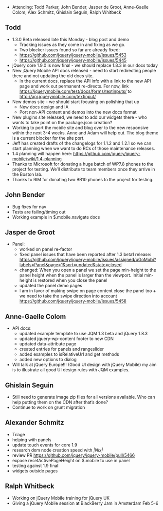* Attending: Todd Parker, John Bender, Jasper de Groot, Anne-Gaelle Colom, Alex Schmitz, Ghislain Seguin, Ralph Whitbeck

## Todd
* 1.3.0 Beta released  late this Monday - blog post and demo
  - Tracking issues as they come in and fixing as we go.
  - Two blocker issues found so far are already fixed:
  - https://github.com/jquery/jquery-mobile/issues/5453
  - https://github.com/jquery/jquery-mobile/issues/5445
* jQuery core 1.9.0 is now final - we should replace 1.8.3 in our docs today
* New jQuery Mobile API docs released - need to start redirecting people there and not updating the old docs site.
  - In the current docs, replace the API info with a link to the new API page and work out permanent re-directs. For now, link https://jquerymobile.com/test/docs/forms/textinputs/ to http://api.jquerymobile.com/textinput/
* New demos site - we should start focusing on polishing that up
  - New docs design and IA
  - Port non-API content and demos into the new docs format
* New plugins site released, we need to add our widgets there - who wants to take point on the package.json creation?
* Working to port the mobile site and blog over to the new responsive within the next 3-4 weeks. Anne and Adam will help out. The blog theme is a current blocker for the site port.
* Jeff has created drafts of the changelogs for 1.1.2 and 1.2.1 so we can start planning when we want to do RCs of those maintenance releases.
* 1.4 planning will happen here: https://github.com/jquery/jquery-mobile/wiki/1.4-planning
* Thanks to Microsoft for donating a huge batch of WP7.8 phones to the project for testing. We’ll distribute to team members once they arrive in the Boston lab.
* Thanks to RIM for donating two BB10 phones to the project for testing. 

## John Bender
* Bug fixes for nav
* Tests are failing/timing out
* Working example in $.mobile.navigate docs

## Jasper de Groot
* Panel:
  - worked on panel re-factor
  - fixed panel issues that have been reported after 1.3 beta1 release: https://github.com/jquery/jquery-mobile/issues/assigned/uGoMobi?labels=Panel&page=1&sort=updated&state=closed
  - changed: When you open a panel we set the page min-height to the panel height when the panel is larger than the viewport. Initial min-height is restored when you close the panel
  - updated the panel demo pages
  - I am in favor of making swipe on page content close the panel too + we need to take the swipe direction into account https://github.com/jquery/jquery-mobile/issues/5458 

## Anne-Gaelle Colom
* API docs:
  - updated example template to use JQM 1.3 beta and jQuery 1.8.3
  - updated jquery-wp-content footer to new CDN
  - updated data-attribute page
  - created entries for panels and rangeslider
  - added examples to isRelativeUrl and get methods
  - added new options to dialog
* Will talk at jQuery Europe!!! (Good UI design with jQuery Mobile) my aim is to illustrate all good UI design rules with JQM examples.

## Ghislain Seguin
* Still need to generate image zip files for all versions available. Who can help putting them on the CDN after that’s done?
* Continue to work on grunt migration

## Alexander Schmitz
* Triage
* helping with panels
* update touch events for core 1.9
* research dom node creation speed with _|Nix|_
* review PR https://github.com/jquery/jquery-mobile/pull/5466
* expose resetActivePageHeight on $.mobile to use in panel
* testing against 1.9 final
* widgets outside pages

## Ralph Whitbeck
* Working on jQuery Mobile training for jQuery UK
* Giving a jQuery Mobile session at BlackBerry Jam in Amsterdam Feb 5-6
